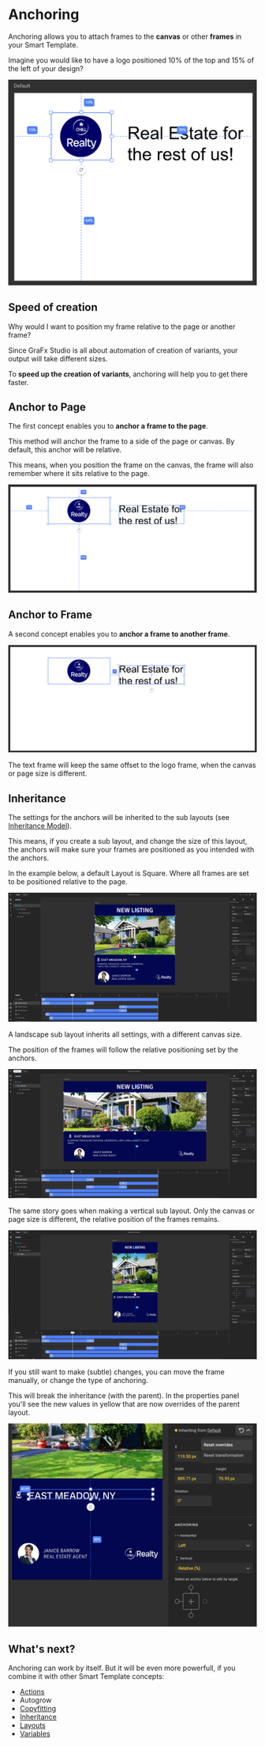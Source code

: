 # Anchoring

Anchoring allows you to attach frames to the **canvas** or other **frames** in your Smart Template.

Imagine you would like to have a logo positioned 10% of the top and 15% of the left of your design?

![screenshot-full](anchor01.png)

## Speed of creation

Why would I want to position my frame relative to the page or another frame?

Since GraFx Studio is all about automation of creation of variants, your output will take different sizes.

To **speed up the creation of variants**, anchoring will help you to get there faster.

## Anchor to Page

The first concept enables you to **anchor a frame to the page**.

This method will anchor the frame to a side of the page or canvas. By default, this anchor will be relative.

This means, when you position the frame on the canvas, the frame will also remember where it sits relative to the page.

![screenshot-full](anchor02.png)

## Anchor to Frame

A second concept enables you to **anchor a frame to another frame**.

![screenshot-full](anchor03.png)

The text frame will keep the same offset to the logo frame, when the canvas or page size is different.

## Inheritance

The settings for the anchors will be inherited to the sub layouts (see [Inheritance Model](/GraFx-Studio/concepts/layouts/#inheritance)).

This means, if you create a sub layout, and change the size of this layout, the anchors will make sure your frames are positioned as you intended with the anchors.

In the example below, a default Layout is Square. Where all frames are set to be positioned relative to the page.

![screenshot-full](anchor04.png)

A landscape sub layout inherits all settings, with a different canvas size.

The position of the frames will follow the relative positioning set by the anchors.

![screenshot-full](anchor05.png)

The same story goes when making a vertical sub layout. Only the canvas or page size is different, the relative position of the frames remains.

![screenshot-full](anchor06.png)

If you still want to make (subtle) changes, you can move the frame manually, or change the type of anchoring.

This will break the inheritance (with the parent). In the properties panel you'll see the new values in yellow that are now overrides of the parent layout.

![screenshot-full](anchor07.png)

## What's next?

Anchoring can work by itself. But it will be even more powerfull, if you combine it with other Smart Template concepts:

- [Actions](/GraFx-Studio/concepts/actions/)
- Autogrow
- [Copyfitting](/GraFx-Studio/guides/text-frame/#auto-resize)
- [Inheritance](/GraFx-Studio/concepts/layouts/#inheritance)
- [Layouts](/GraFx-Studio/concepts/layouts/)
- [Variables](/GraFx-Studio/concepts/variables/)